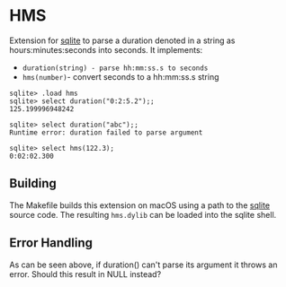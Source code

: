 
# HMS

Extension for [sqlite] to parse a duration denoted in
a string as hours:minutes:seconds into seconds. It implements:

* `duration(string) - parse hh:mm:ss.s to seconds`
* `hms(number)`- convert seconds to a hh:mm:ss.s string

```
sqlite> .load hms
sqlite> select duration("0:2:5.2");;
125.199996948242

sqlite> select duration("abc");;
Runtime error: duration failed to parse argument

sqlite> select hms(122.3);
0:02:02.300

```

## Building

The Makefile builds this extension on macOS using a path to the [sqlite]
source code. The resulting `hms.dylib` can be loaded into the sqlite
shell.

## Error Handling

As can be seen above, if duration() can't parse its argument it throws
an error. Should this result in NULL instead?


[sqlite]: https://sqlite.org
